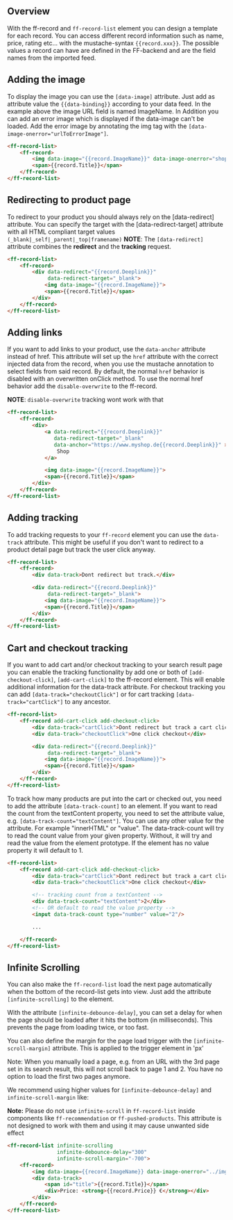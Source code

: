 ## Overview
With the ff-record and `ff-record-list` element you can design a template for each record.
You can access different record information such as name, price, rating etc... with the mustache-syntax `{{record.xxx}}`.
The possible values a record can have are defined in the FF-backend and are the field names from the imported feed.

## Adding the image
To display the image you can use the `[data-image]` attribute. Just add as attribute value the `{{data-binding}}` according to
your data feed. In the example above the image URL field is named ImageName.
In Addition you can add an error image which is displayed if the data-image can't be loaded.
Add the error image by annotating the img tag with the `[data-image-onerror="urlToErrorImage"]`.

```html
<ff-record-list>
    <ff-record>
        <img data-image="{{record.ImageName}}" data-image-onerror="shop123.com/error.png">
        <span>{{record.Title}}</span>
    </ff-record>
</ff-record-list>
```

## Redirecting to product page
To redirect to your product you should always rely on the [data-redirect] attribute. You can specify the target with the [data-redirect-target] attribute with all HTML compliant target values `(_blank|_self|_parent|_top|framename)`
**NOTE**: The `[data-redirect]` attribute combines the **redirect** and the **tracking** request.

```html
<ff-record-list>
    <ff-record>
        <div data-redirect="{{record.Deeplink}}"
             data-redirect-target="_blank">
            <img data-image="{{record.ImageName}}">
            <span>{{record.Title}}</span>
        </div>
    </ff-record>
</ff-record-list>
```

## Adding links
If you want to add links to your product, use the `data-anchor` attribute instead of href.
This attribute will set up the `href` attribute with the correct injected data from the record,
when you use the mustache annotation to select fields from said record.
By default, the normal `href` behavior is disabled with an overwritten onClick method.
To use the normal href behavior add the `disable-overwrite` to the ff-record.

**NOTE**: `disable-overwrite` tracking wont work with that

```html
<ff-record-list>
    <ff-record>
        <div>
            <a data-redirect="{{record.Deeplink}}"
               data-redirect-target="_blank"
               data-anchor="https://www.myshop.de{{record.Deeplink}}" >
                Shop
            </a>

            <img data-image="{{record.ImageName}}">
            <span>{{record.Title}}</span>
        </div>
    </ff-record>
</ff-record-list>
```

## Adding tracking
To add tracking requests to your `ff-record` element you can use the `data-track` attribute.
This might be useful if you don't want to redirect to a product detail page but track the user click anyway.

```html
<ff-record-list>
    <ff-record>
        <div data-track>Dont redirect but track.</div>

        <div data-redirect="{{record.Deeplink}}"
             data-redirect-target="_blank">
            <img data-image="{{record.ImageName}}">
            <span>{{record.Title}}</span>
        </div>
    </ff-record>
</ff-record-list>
```

## Cart and checkout tracking
If you want to add cart and/or checkout tracking to your search result page you can enable the tracking functionality by add one or both of `[add-checkout-click]`, `[add-cart-click]` to the ff-record element.
This will enable additional information for the data-track attribute. For checkout tracking you can add `[data-track="checkoutClick"]` or for cart tracking `[data-track="cartClick"]` to any ancestor.

```html
<ff-record-list>
    <ff-record add-cart-click add-checkout-click>
        <div data-track="cartClick">Dont redirect but track a cart click</div>
        <div data-track="checkoutClick">One click checkout</div>

        <div data-redirect="{{record.Deeplink}}"
             data-redirect-target="_blank">
            <img data-image="{{record.ImageName}}">
            <span>{{record.Title}}</span>
        </div>
    </ff-record>
</ff-record-list>
```

To track how many products are put into the cart or checked out, you need to add the attribute `[data-track-count]` to an element.
If you want to read the count from the textContent property, you need to set the attribute value, e.g. `[data-track-count="textContent"]`. You can use any other value for the attribute. For example "innerHTML" or "value". The data-track-count will try to read the count value from your given property. Without, it will try and read the value from the element prototype. If the element has no value property it will default to 1.

```html
<ff-record-list>
    <ff-record add-cart-click add-checkout-click>
        <div data-track="cartClick">Dont redirect but track a cart click</div>
        <div data-track="checkoutClick">One click checkout</div>

        <!-- tracking count from a textContent -->
        <div data-track-count="textContent">2</div>
        <!-- OR default to read the value property -->
        <input data-track-count type="number" value="2"/>

        ...

    </ff-record>
</ff-record-list>
```

## Infinite Scrolling
You can also make the `ff-record-list` load the next page automatically when the bottom of the record-list gets into view. Just add the attribute `[infinite-scrolling]` to the element.

With the attribute `[infinite-debounce-delay]`, you can set a delay for when the page should be loaded after it hits the bottom (in milliseconds). This prevents the page from loading twice, or too fast.

You can also define the margin for the page load trigger with the `[infinite-scroll-margin]` attribute. This is applied to the trigger element in 'px'

Note: When you manually load a page, e.g. from an URL with the 3rd page set in its search result, this will not scroll back to page 1 and 2. You have no option to load the first two pages anymore.

We recommend using higher values for `[infinite-debounce-delay]` and `infinite-scroll-margin` like:

**Note:**
Please do not use `infinite-scroll` in `ff-record-list` inside components like `ff-recommendation` or `ff-pushed-products`. This attribute is not designed to work with them and using it may cause unwanted side effect

```html
<ff-record-list infinite-scrolling
                infinite-debounce-delay="300"
                infinite-scroll-margin="-700">
    <ff-record>
        <img data-image={{record.ImageName}} data-image-onerror="../img_not_found.gif">
        <div data-track>
            <span id="title">{{record.Title}}</span>
            <div>Price: <strong>{{record.Price}} €</strong></div>
        </div>
    </ff-record>
</ff-record-list>
```

